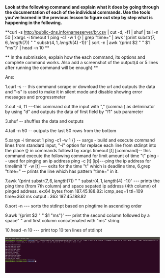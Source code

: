 **Look at the following command and explain what it does by going through the documentation of each of the individual 
commands. Use the tools you've learned in the previous lesson to figure out step by step what is happening in the following.**

**curl -s http://public-dns.info/nameserver/br.csv | cut -d, -f1 | shuf | tail -n 50 | xargs -i timeout 1 ping -c1 -w 1 {} | grep "time=" | awk '{print substr($7, 6, length($7)) " " substr($4, 1, length($4) -1)}' | sort -n | awk '{print $2 " " $1 "ms"}' | head -n 10 **


** In the submission, explain how the each command, its options and complete command works. Also add a screenshot of the output(4 or 5 lines after running the command will be enough) **


Ans:

1.curl -s   -- this command scrape or download the url and outputs the data and "-s" is used to make it in silent mode 
					and disable showing error messages and progressmeter

2.cut -d, f1  ---this command cut the input with "," (comma ) as deliminator by using "d" and outputs the data of first field by "f1" sub parameter

3.shuf   -- shuffles the data and outputs

4.tail -n 50 -- outputs the last 50 rows from the bottom

5.xargs -i timeout 1 ping -c1 -w 1 {}      -- xargs - build and execute command lines from standard input, "-i" option for replace each line from stdinpt into the place {} in commands followd by xargs 
															timeout [t]  [command]-- this command execute the following command for limit amount of time "t"
															ping -- used for pinging an ip address
														    ping -c [t] [ip]---ping the ip address for timelimit 't'
																	-w [t]  --- exits for the time "t" which is deadline time,
6.grep "time=" -- prints the line which has pattern "time=" in it.

7.awk '{print substr($7, 6, length($7)) " " substr($4, 1, length($4) -1)}'   --- prints the ping time (from 7th column) and space sepated ip address (4th column) of pinged address.
																										ex:64 bytes from 187.45.188.82: icmp_seq=1 ttl=109 time=363 ms
																										output : 363 187.45.188.82
	

8.sort -n --- sorts the stdinpt based on pingtime in ascending order

9.awk '{print $2 " " $1 "ms"}'   --- print the second column followed by a space" " and first column concatenated with "ms" string

10.head -n 10 --- print top 10 ten lines of stdinpt

![Image description](https://github.com/vamshizemo/assignment/blob/master/Screenshot%20from%202020-02-24%2012-51-00.png)
